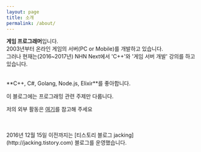 ```yaml
---
layout: page
title: 소개
permalink: /about/
---
```


**게임 프로그래머**입니다. <br>
2003년부터 온라인 게임의 서버(PC or Mobile)를 개발하고 있습니다. <br>
그러나 현재는(2016~2017년) NHN Next에서 'C++'와 '게임 서버 개발' 강의를 하고 있습니다. <br>

<br>
**C++, C#, Golang, Node.js, Elixir**를 좋아합니다.
<br>

이 블로그에는 프로그래밍 관련 주제만 다룹니다.

저의 외부 활동은 [여기](https://github.com/jacking75/choiHeungbae)를 참고해 주세요



<br>
<br>
2016년 12월 15일 이전까지는 [티스토리 블로그 jacking](http://jacking.tistory.com) 블로그를 운영했습니다.
